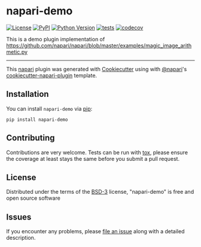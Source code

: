 # napari-demo

[![License](https://img.shields.io/pypi/l/napari-demo.svg?color=green)](https://github.com/ziyangczi/napari-demo/raw/master/LICENSE)
[![PyPI](https://img.shields.io/pypi/v/napari-demo.svg?color=green)](https://pypi.org/project/napari-demo)
[![Python Version](https://img.shields.io/pypi/pyversions/napari-demo.svg?color=green)](https://python.org)
[![tests](https://github.com/ziyangczi/napari-demo/workflows/tests/badge.svg)](https://github.com/ziyangczi/napari-demo/actions)
[![codecov](https://codecov.io/gh/ziyangczi/napari-demo/branch/master/graph/badge.svg)](https://codecov.io/gh/ziyangczi/napari-demo)

This is a demo plugin implementation of https://github.com/napari/napari/blob/master/examples/magic_image_arithmetic.py

----------------------------------

This [napari] plugin was generated with [Cookiecutter] using with [@napari]'s [cookiecutter-napari-plugin] template.

<!--
Don't miss the full getting started guide to set up your new package:
https://github.com/napari/cookiecutter-napari-plugin#getting-started

and review the napari docs for plugin developers:
https://napari.org/docs/plugins/index.html
-->

## Installation

You can install `napari-demo` via [pip]:

    pip install napari-demo

## Contributing

Contributions are very welcome. Tests can be run with [tox], please ensure
the coverage at least stays the same before you submit a pull request.

## License

Distributed under the terms of the [BSD-3] license,
"napari-demo" is free and open source software

## Issues

If you encounter any problems, please [file an issue] along with a detailed description.

[napari]: https://github.com/napari/napari
[Cookiecutter]: https://github.com/audreyr/cookiecutter
[@napari]: https://github.com/napari
[MIT]: http://opensource.org/licenses/MIT
[BSD-3]: http://opensource.org/licenses/BSD-3-Clause
[GNU GPL v3.0]: http://www.gnu.org/licenses/gpl-3.0.txt
[GNU LGPL v3.0]: http://www.gnu.org/licenses/lgpl-3.0.txt
[Apache Software License 2.0]: http://www.apache.org/licenses/LICENSE-2.0
[Mozilla Public License 2.0]: https://www.mozilla.org/media/MPL/2.0/index.txt
[cookiecutter-napari-plugin]: https://github.com/napari/cookiecutter-napari-plugin
[file an issue]: https://github.com/ziyangczi/napari-demo/issues
[napari]: https://github.com/napari/napari
[tox]: https://tox.readthedocs.io/en/latest/
[pip]: https://pypi.org/project/pip/
[PyPI]: https://pypi.org/
